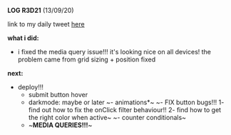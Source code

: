 **LOG R3D21** (13/09/20)

link to my daily tweet [here](https://twitter.com/Nightcoder2/status/1305040290152148992)


**what i did:**

- i fixed the media query issue!!! it's looking nice on all devices!
the problem came from grid sizing + position fixed


**next:**
  
- deploy!!! 
  - submit button hover
  - darkmode: maybe or later
~- animations*~
~- FIX button bugs!!! 1- find out how to fix the onClick filter behaviour!! 2- find how to get the right color when active~
~- counter conditionals~
  - ~**MEDIA QUERIES!!!**~




 

